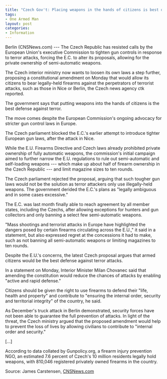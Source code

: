 ```yaml
---
title: "Czech Gov't: Placing weapons in the hands of citizens is best defense against terror"
tags:
- One Armed Man
layout: post
categories:
- Information
---
```


Berlin (CNSNews.com) --- The Czech Republic has resisted calls by the European Union's executive Commission to tighten gun controls in response to terror attacks, forcing the E.C. to alter its proposals, allowing for the private ownership of semi-automatic weapons.

The Czech interior ministry now wants to loosen its own laws a step further, proposing a constitutional amendment on Monday that would allow its citizens to bear legally-held firearms against the perpetrators of terrorist attacks, such as those in Nice or Berlin, the Czech news agency ctk reported.

The government says that putting weapons into the hands of citizens is the best defense against terror.

The move comes despite the European Commission's ongoing advocacy for stricter gun control laws in Europe.

The Czech parliament blocked the E.C.'s earlier attempt to introduce tighter European gun laws, after the attack in Nice.

While the E.U. Firearms Directive and Czech laws already prohibited private ownership of fully automatic weapons, the commission's initial campaign aimed to further narrow the E.U. regulations to rule out semi-automatic and self-loading weapons --- which make up about half of firearm ownership in the Czech Republic --- and limit magazine sizes to ten rounds.

The Czech parliament rejected the proposal, arguing that such tougher gun laws would not be the solution as terror attackers only use illegally-held weapons. The government derided the E.C.'s plans as "legally ambiguous and in some cases excessive."

The E.C. was last month finally able to reach agreement by all member states, including the Czechs, after allowing exceptions for hunters and gun collectors and only banning a select few semi-automatic weapons.

"Mass shootings and terrorist attacks in Europe have highlighted the dangers posed by certain firearms circulating across the E.U.," it said in a statement, but also expressed regret at the concessions it had to make, such as not banning all semi-automatic weapons or limiting magazines to ten rounds.

Despite the E.U.'s concerns, the latest Czech proposal argues that armed citizens would be the best defense against terror attacks.

In a statement on Monday, Interior Minister Milan Chovanec said that amending the constitution would reduce the chances of attacks by enabling "active and rapid defense."

Citizens should be given the right to use firearms to defend their "life, health and property" and contribute to "ensuring the internal order, security and territorial integrity" of the country, he said.

As December's truck attack in Berlin demonstrated, security forces have not been able to guarantee the full prevention of attacks. In light of the threat, the Czech ministry argued that the proposed amendment would help to prevent the loss of lives by allowing civilians to contribute to "internal order and security."

\[...\]

According to data collated by Gunpolicy.org, a firearm injury prevention NGO, an estimated 7.6 percent of Czech's 10 million residents legally hold weapons, with 810,046 registered privately owned firearms in the country.

Source: James Carstensen, [CNSNews.com ](https://www.cnsnews.com/news/article/james-carstensen/czech-govt-placing-weapons-hands-citizens-best-defense-against-terror)